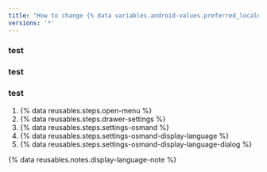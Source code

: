 ```yaml
---
title: "How to change {% data variables.android-values.preferred_locale %} on Android"
versions: '*'
---
```


### test
### test
### test

1. {% data reusables.steps.open-menu %}
2. {% data reusables.steps.drawer-settings %}
3. {% data reusables.steps.settings-osmand %}
4. {% data reusables.steps.settings-osmand-display-language %}
5. {% data reusables.steps.settings-osmand-display-language-dialog %}

{% data reusables.notes.display-language-note %}

